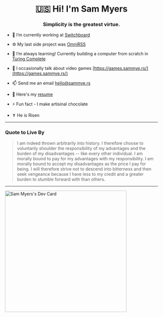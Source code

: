 <h1 align="center">🇺🇸 Hi! I'm Sam Myers</h1>
<h3 align="center">Simplicity is the greatest virtue.</h3>

- 🔭 I’m currently working at [Switchboard](https://switchboard.app)

- ⚙️ My last side project was [OmniRSS](https://omnirss.com)

- 🌱 I’m always learning! Currently building a computer from scratch in [Turing Complete](https://store.steampowered.com/app/1444480/Turing_Complete/)

- 📝 I occasionally talk about video games [https://games.sammye.rs/](https://games.sammye.rs/)

- 📫 Send me an email hello@sammye.rs

- 📄 Here's my [resume](https://sammye.rs/)

- ⚡ Fun fact - I make artisinal chocolate

- ✝ He is Risen

---

<h3 align="left">Quote to Live By</h3>

> I am indeed thrown arbitrarily into history. I therefore choose to voluntarily shoulder the responsibility of my advantages and the burden of my disadvantages -- like every other individual. I am morally bound to pay for my advantages with my responsibility. I am morally bound to accept my disadvantages as the price I pay for being. I will therefore strive not to descend into bitterness and then seek vengeance because I have less to my credit and a greater burden to stumble forward with than others.

---

<a href="https://app.daily.dev/sam_myers"><img src="https://api.daily.dev/devcards/2609501f04ca481d89d6e0e7c7821920.png?r=vkq" width="400" alt="Sam Myers's Dev Card"/></a>
